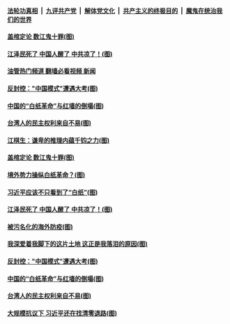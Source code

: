####  [法轮功真相](../../../../basic/blob/master/README.md?t=12020431) &nbsp;|&nbsp; [九评共产党](../../../../9ping.md/blob/master/README.md?t=12020431) &nbsp;|&nbsp; [解体党文化](../../../../jtdwh.md/blob/master/README.md?t=12020431)  &nbsp;|&nbsp; [共产主义的终极目的](../../../../gczydzjmd.md/blob/master/README.md?t=12020431) &nbsp;|&nbsp; [魔鬼在统治我们的世界](../../../../mgztzwmdsj.md/blob/master/README.md?t=12020431) 

#### [盖棺定论 数江鬼十罪(图)](../pages/p4/1023044.md?t=12020431) 

#### [江泽民死了 中国人醒了 中共凉了！(图)](../pages/p4/1023036.md?t=12020431) 

#### [油管热门频道 翻墙必看视频 新闻](http://129.146.143.75:81/youtube.html?12020431)

#### [反封控："中国模式"遭遇大考(图)](../pages/p4/1022941.md?t=12020431) 

#### [中国的“白纸革命”与红墙的倒塌(图)](../pages/p4/1022940.md?t=12020431) 

#### [台湾人的民主权利来自不易(图)](../pages/p4/1022931.md?t=12020431) 




#### [江棋生：谦卑的推理内蕴千钧之力(图)](../pages/p4/1023054.md?t=12020431) 


#### [盖棺定论 数江鬼十罪(图)](../pages/p4/1023044.md?t=12020431) 

#### [境外势力操纵白纸革命？(图)](../pages/p4/1023040.md?t=12020431) 

#### [习近平应该不只看到了“白纸”(图)](../pages/p4/1023038.md?t=12020431) 

#### [江泽民死了 中国人醒了 中共凉了！(图)](../pages/p4/1023036.md?t=12020431) 





#### [被污名化的海外防疫(图)](../pages/p4/1022945.md?t=12020431) 

#### [我深爱着我脚下的这片土地 这正是我落泪的原因(图)](../pages/p4/1022943.md?t=12020431) 

#### [反封控："中国模式"遭遇大考(图)](../pages/p4/1022941.md?t=12020431) 

#### [中国的“白纸革命”与红墙的倒塌(图)](../pages/p4/1022940.md?t=12020431) 

#### [台湾人的民主权利来自不易(图)](../pages/p4/1022931.md?t=12020431) 



#### [大规模抗议下 习近平还在找清零退路(图)](../pages/p4/1022856.md?t=12020431) 

<img src='http://gfw-breaker.win/goodnews/indexes/p4.md' width='0px' height='0px'/>
